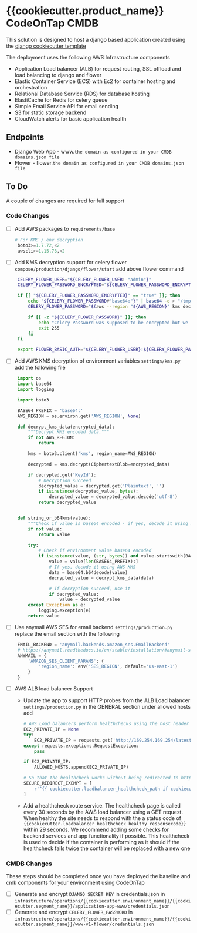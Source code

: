 # {{cookiecutter.product_name}} CodeOnTap CMDB

This solution is designed to host a django based application created using the [django cookiecutter template](https://cookiecutter-django.readthedocs.io/en/latest/index.html)

The deployment uses the following AWS Infrastructure components

- Application Load balancer (ALB) for request routing, SSL offload and load balancing to django and flower
- Elastic Container Service (ECS) with Ec2 for container hosting and orchestration
- Relational Database Service (RDS) for database hosting
- ElastiCache for Redis for celery queue
- Simple Email Service API for email sending
- S3 for static storage backend
- CloudWatch alerts for basic application health

## Endpoints

- Django Web App - www.`the domain as configured in your CMDB domains.json file`
- Flower - flower.`the domain as configured in your CMDB domains.json file`

## To Do

A couple of changes are required for full support

### Code Changes

- [ ] Add AWS packages to `requirements/base`

   ```python
   # For KMS / env decryption
    boto3>=1.7.72,<2
    awscli>=1.15.76,<2
    ```

- [ ] Add KMS decryption support for celery flower
   `compose/production/django/flower/start` add above flower command

   ```bash
    CELERY_FLOWER_USER="${CELERY_FLOWER_USER:-"admin"}"
    CELERY_FLOWER_PASSWORD_ENCRYPTED="${CELERY_FLOWER_PASSWORD_ENCRYPTED:-"false"}"

    if [[ "${CELERY_FLOWER_PASSWORD_ENCRYPTED}" == "true" ]]; then
        echo "${CELERY_FLOWER_PASSWORD#"base64:"}" | base64 -d > "/tmp/cipher.blob"
        CELERY_FLOWER_PASSWORD="$(aws --region "${AWS_REGION}" kms decrypt --ciphertext-blob "fileb:///tmp/cipher.blob" --output text --query Plaintext | base64 -d )"

        if [[ -z "${CELERY_FLOWER_PASSWORD}" ]]; then
            echo "Celery Password was supposed to be encrypted but we couldn't decrypt it"
            exit 255
        fi
    fi

    export FLOWER_BASIC_AUTH="${CELERY_FLOWER_USER}:${CELERY_FLOWER_PASSWORD}"
    ```

- [ ] Add AWS KMS decryption of environment variables
   `settings/kms.py` add the following file

   ```python
    import os
    import base64
    import logging

    import boto3

    BASE64_PREFIX = 'base64:'
    AWS_REGION = os.environ.get('AWS_REGION', None)

    def decrypt_kms_data(encrypted_data):
        """Decrypt KMS encoded data."""
        if not AWS_REGION:
            return

        kms = boto3.client('kms', region_name=AWS_REGION)

        decrypted = kms.decrypt(CiphertextBlob=encrypted_data)

        if decrypted.get('KeyId'):
            # Decryption succeed
            decrypted_value = decrypted.get('Plaintext', '')
            if isinstance(decrypted_value, bytes):
                decrypted_value = decrypted_value.decode('utf-8')
            return decrypted_value


    def string_or_b64kms(value):
        """Check if value is base64 encoded - if yes, decode it using KMS."""
        if not value:
            return value

        try:
            # Check if environment value base64 encoded
            if isinstance(value, (str, bytes)) and value.startswith(BASE64_PREFIX):
                value = value[len(BASE64_PREFIX):]
                # If yes, decode it using AWS KMS
                data = base64.b64decode(value)
                decrypted_value = decrypt_kms_data(data)

                # If decryption succeed, use it
                if decrypted_value:
                    value = decrypted_value
        except Exception as e:
            logging.exception(e)
        return value
    ```

- [ ] Use anymail AWS SES for email backend
   `settings/production.py` replace the email section with the following

   ```python
    EMAIL_BACKEND = 'anymail.backends.amazon_ses.EmailBackend'
    # https://anymail.readthedocs.io/en/stable/installation/#anymail-settings-reference
    ANYMAIL = {
        'AMAZON_SES_CLIENT_PARAMS': {
            'region_name': env('SES_REGION', default='us-east-1')
        }
    }
    ```

- [ ] AWS ALB load balancer Support
  - Update the app to support HTTP probes from the ALB Load balancer
    `settings/production.py` in the GENERAL section under allowed hosts add

    ```python
    # AWS Load balancers perform healthchecks using the host header set to the instance IP
    EC2_PRIVATE_IP = None
    try:
        EC2_PRIVATE_IP = requests.get('http://169.254.169.254/latest/meta-data/local-ipv4', timeout=0.01).text
    except requests.exceptions.RequestException:
        pass

    if EC2_PRIVATE_IP:
        ALLOWED_HOSTS.append(EC2_PRIVATE_IP)

    # So that the healthcheck works without being redirected to https
    SECURE_REDIRECT_EXEMPT = [
        r'^{{ cookiecutter.loadbalancer_healthcheck_path if cookiecutter.loadbalancer_healthcheck_path | first != "/" else cookiecutter.loadbalancer_healthcheck_path|replace("/", "", 1) }}'
    ]
    ```

  - Add a healthcheck route service.
    The healthcheck page is called every 30 seconds by the AWS load balancer using a GET request. When healthy the site needs to respond with the a status code of `{{cookiecutter.loadbalancer_healthcheck_healthy_responsecode}}` within 29 seconds. We recommend adding some checks for backend services and app functionality if possible. This healthcheck is used to decide if the container is performing as it should if the healthcheck fails twice the container will be replaced with a new one

### CMDB Changes

These steps should be completed once you have deployed the baseline and cmk components for your environment using CodeOnTap

- [ ] Generate and encrypt `DJANGO_SECRET_KEY` in credentials.json in `infrastructure/operations/{{cookiecutter.environment_name}}/{{cookiecutter.segment_name}}/application-app-www/credentials.json`
- [ ] Generate and encrypt `CELERY_FLOWER_PASSWORD` in `infrastructure/operations/{{cookiecutter.environment_name}}/{{cookiecutter.segment_name}}/www-v1-flower/credentials.json`